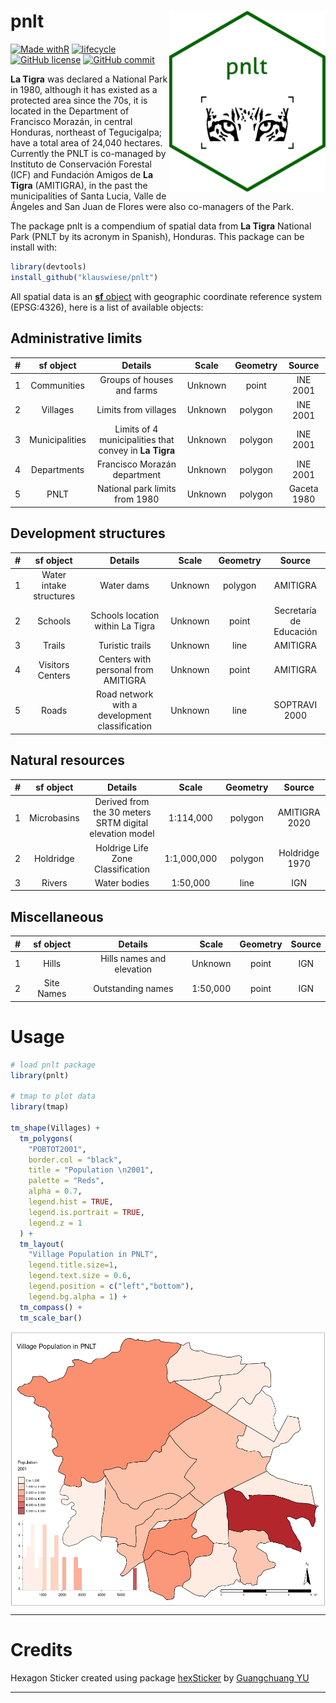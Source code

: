 
# pnlt <img src="inst/figures/pnlt.png" align="right" width="250"/>

[![Made withR](https://img.shields.io/badge/R-276DC3?style=for-the-badge&logo=r&logoColor=white)](https://www.r-project.org/)
[![lifecycle](https://img.shields.io/badge/lifecycle-stable-brightgreen.svg)](https://www.tidyverse.org/lifecycle/#stable)
[![GitHub license](https://img.shields.io/github/license/Naereen/StrapDown.js.svg)](https://github.com/Naereen/StrapDown.js/blob/master/LICENSE)
[![GitHub commit](https://img.shields.io/github/last-commit/pcm-dpc/COVID-19)](https://github.com/klauswiese/pnlt/commits)


**La Tigra** was declared a National Park in 1980, although it has existed as a protected area since the 70s, it is located in the Department of Francisco Morazán, in central Honduras, northeast of Tegucigalpa; have a total area of 24,040 hectares. Currently the PNLT is co-managed by Instituto de Conservación Forestal (ICF) and Fundación Amigos de **La Tigra** (AMITIGRA), in the past the municipalities of Santa Lucia, Valle de Ángeles and San Juan de Flores were also co-managers of the Park.

The package pnlt is a compendium of spatial data from **La Tigra** National Park (PNLT by its acronym in Spanish), Honduras. This package can be install with:

```r
library(devtools)
install_github("klauswiese/pnlt")
```

All spatial data is an [**sf** object](https://r-spatial.github.io/sf/) with geographic coordinate reference system (EPSG:4326), here is a list of available objects:

## Administrative limits

| # | sf object | Details | Scale | Geometry | Source |
| :---: | :---: | :---: | :---: | :---: | :---: |
| 1 | Communities | Groups of houses and farms | Unknown | point | INE 2001|
| 2 | Villages | Limits from villages | Unknown | polygon | INE 2001 |
| 3 | Municipalities | Limits of 4 municipalities that convey in **La Tigra** | Unknown | polygon | INE 2001| 
| 4 | Departments | Francisco Morazán department | Unknown | polygon | INE 2001| 
| 5 | PNLT | National park limits from 1980 |Unknown |polygon | Gaceta 1980 |

## Development structures 

| # | sf object | Details | Scale | Geometry | Source |
| :---: | :---: | :---: | :---: | :---: | :---: |
| 1 | Water intake structures| Water dams | Unknown | polygon | AMITIGRA | 
| 2 | Schools | Schools location within La Tigra | Unknown | point | Secretaría de Educación |
| 3 | Trails | Turistic trails | Unknown | line | AMITIGRA |
| 4 | Visitors Centers | Centers with personal from AMITIGRA | Unknown | point | AMITIGRA |
| 5 | Roads | Road network with a development classification | Unknown | line | SOPTRAVI 2000 |

## Natural resources

| # | sf object | Details | Scale | Geometry | Source |
| :---: | :---: | :---: | :---: | :---: | :---: |
| 1 | Microbasins | Derived from the 30 meters SRTM digital elevation model | 1:114,000 | polygon | AMITIGRA 2020 | 
| 2 | Holdridge | Holdrige Life Zone Classification | 1:1,000,000 | polygon | Holdridge 1970 |
| 3 | Rivers | Water bodies | 1:50,000 | line | IGN |

## Miscellaneous

| # | sf object | Details | Scale | Geometry | Source |
| :---: | :---: | :---: | :---: | :---: | :---: |
| 1 | Hills | Hills names and elevation | Unknown | point | IGN |
| 2 | Site Names | Outstanding names | 1:50,000 | point | IGN |


# Usage

```r
# load pnlt package 
library(pnlt)

# tmap to plot data
library(tmap)

tm_shape(Villages) +
  tm_polygons(
    "POBTOT2001",
    border.col = "black",
    title = "Population \n2001",
    palette = "Reds",
    alpha = 0.7,
    legend.hist = TRUE,
    legend.is.portrait = TRUE,
    legend.z = 1
  ) +
  tm_layout(
    "Village Population in PNLT",
    legend.title.size=1,
    legend.text.size = 0.6,
    legend.position = c("left","bottom"),
    legend.bg.alpha = 1) +
  tm_compass() +
  tm_scale_bar()
```

<img src="inst/figures/aldeas.png" align="center" width="600"/>


***
# Credits
Hexagon Sticker created using package [hexSticker](https://github.com/GuangchuangYu/hexSticker) by [Guangchuang YU](https://yulab-smu.top)

***
